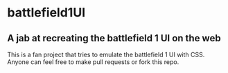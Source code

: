 # battlefield1UI
## A jab at recreating the battlefield 1 UI on the web

This is a fan project that tries to emulate the battlefield 1 UI with CSS.
Anyone can feel free to make pull requests or fork this repo.
